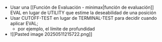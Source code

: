 - Usar una [[Función de Evaluación - minimax|función de evaluación]] EVAL en lugar de UTILITY  que estime la deseabilidad de una posición
- Usar CUTOFF-TEST en lugar de TERMINAL-TEST para decidir cuando aplicar EVAL; 
	- por ejemplo, el límite de profundidad
- ![[Pasted image 20250511215722.png]]